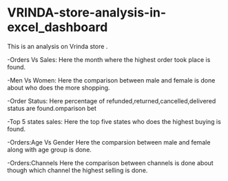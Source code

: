 # VRINDA-store-analysis-in-excel_dashboard
This is an analysis on Vrinda store .

-Orders Vs Sales:
  Here the month where the highest order took place is found.

-Men Vs Women:
 Here  the comparison between male and female is done about who does the more shopping.

-Order Status:
 Here percentage of refunded,returned,cancelled,delivered status are found.omparison bet

-Top 5 states sales:
 Here the top five states who does the highest buying is found.

-Orders:Age Vs Gender
 Here the comparsion between male and female along with age group is done.

-Orders:Channels
 Here the comparison between channels is done about though which channel the highest selling is done.
